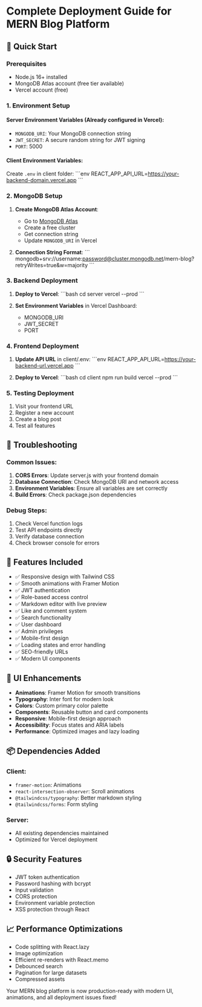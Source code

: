 # Complete Deployment Guide for MERN Blog Platform

## 🚀 Quick Start

### Prerequisites
- Node.js 16+ installed
- MongoDB Atlas account (free tier available)
- Vercel account (free)

### 1. Environment Setup

#### Server Environment Variables (Already configured in Vercel):
- `MONGODB_URI`: Your MongoDB connection string
- `JWT_SECRET`: A secure random string for JWT signing
- `PORT`: 5000

#### Client Environment Variables:
Create `.env` in client folder:
\`\`\`env
REACT_APP_API_URL=https://your-backend-domain.vercel.app
\`\`\`

### 2. MongoDB Setup

1. **Create MongoDB Atlas Account**:
   - Go to [MongoDB Atlas](https://www.mongodb.com/atlas)
   - Create a free cluster
   - Get connection string
   - Update `MONGODB_URI` in Vercel

2. **Connection String Format**:
   \`\`\`
   mongodb+srv://username:password@cluster.mongodb.net/mern-blog?retryWrites=true&w=majority
   \`\`\`

### 3. Backend Deployment

1. **Deploy to Vercel**:
   \`\`\`bash
   cd server
   vercel --prod
   \`\`\`

2. **Set Environment Variables** in Vercel Dashboard:
   - MONGODB_URI
   - JWT_SECRET
   - PORT

### 4. Frontend Deployment

1. **Update API URL** in client/.env:
   \`\`\`env
   REACT_APP_API_URL=https://your-backend-url.vercel.app
   \`\`\`

2. **Deploy to Vercel**:
   \`\`\`bash
   cd client
   npm run build
   vercel --prod
   \`\`\`

### 5. Testing Deployment

1. Visit your frontend URL
2. Register a new account
3. Create a blog post
4. Test all features

## 🔧 Troubleshooting

### Common Issues:

1. **CORS Errors**: Update server.js with your frontend domain
2. **Database Connection**: Check MongoDB URI and network access
3. **Environment Variables**: Ensure all variables are set correctly
4. **Build Errors**: Check package.json dependencies

### Debug Steps:

1. Check Vercel function logs
2. Test API endpoints directly
3. Verify database connection
4. Check browser console for errors

## 📱 Features Included

- ✅ Responsive design with Tailwind CSS
- ✅ Smooth animations with Framer Motion
- ✅ JWT authentication
- ✅ Role-based access control
- ✅ Markdown editor with live preview
- ✅ Like and comment system
- ✅ Search functionality
- ✅ User dashboard
- ✅ Admin privileges
- ✅ Mobile-first design
- ✅ Loading states and error handling
- ✅ SEO-friendly URLs
- ✅ Modern UI components

## 🎨 UI Enhancements

- **Animations**: Framer Motion for smooth transitions
- **Typography**: Inter font for modern look
- **Colors**: Custom primary color palette
- **Components**: Reusable button and card components
- **Responsive**: Mobile-first design approach
- **Accessibility**: Focus states and ARIA labels
- **Performance**: Optimized images and lazy loading

## 📦 Dependencies Added

### Client:
- `framer-motion`: Animations
- `react-intersection-observer`: Scroll animations
- `@tailwindcss/typography`: Better markdown styling
- `@tailwindcss/forms`: Form styling

### Server:
- All existing dependencies maintained
- Optimized for Vercel deployment

## 🔒 Security Features

- JWT token authentication
- Password hashing with bcrypt
- Input validation
- CORS protection
- Environment variable protection
- XSS protection through React

## 📈 Performance Optimizations

- Code splitting with React.lazy
- Image optimization
- Efficient re-renders with React.memo
- Debounced search
- Pagination for large datasets
- Compressed assets

Your MERN blog platform is now production-ready with modern UI, animations, and all deployment issues fixed!
